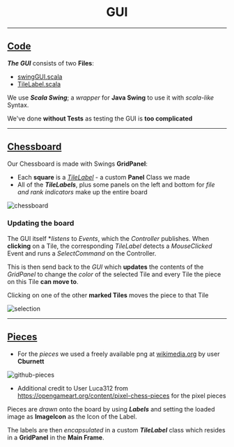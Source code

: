 <p align="center">
  
  <h1 align="center">GUI</h3>
</p>

---

## [Code](../../src/main/scala/de/htwg/se/chess/aview/gui)

**_The GUI_** consists of two **Files**:

 - [swingGUI.scala](../../src/main/scala/de/htwg/se/chess/aview/gui/swingGUI.scala)
 - [TileLabel.scala](../../src/main/scala/de/htwg/se/chess/aview/gui/TileLabel.scala)

We use **_Scala Swing_**; a _wrapper_ for **Java Swing** to use it with _scala-like_ Syntax.

We've done **without Tests** as testing the GUI is **too complicated**
  
---
  
## [Chessboard](https://www.chessprogramming.org/Chessboard)
  
Our Chessboard is made with Swings **GridPanel**:
 - Each **square** is a _[TileLabel](../../src/main/scala/de/htwg/se/chess/aview/gui/TileLabel.scala)_ - a custom **Panel** Class we made
 - All of the **_TileLabels_**, plus some panels on the left and bottom for _file and rank indicators_ make up the entire board
  
![chessboard](https://user-images.githubusercontent.com/92474958/149640313-0097effc-e62d-4d5e-828e-96e014c02982.png)
  
### Updating the board
  
The GUI itself **listens* to _Events_, which the _Controller_ publishes.
When **clicking** on a Tile, the corresponding _TileLabel_ detects a _MouseClicked_ Event and runs a _SelectCommand_ on the Controller.
  
This is then send back to the _GUI_ which **updates** the contents of the _GridPanel_ to change the _color_ of the selected Tile and every
Tile the piece on this Tile **can move to**.
  
Clicking on one of the other **marked Tiles** moves the piece to that Tile
  
![selection](https://media.giphy.com/media/oPfLtfDLt0tbMANKeE/giphy.gif)
  
  

---

## [Pieces](../../src/main/resources/pieces)
  
 - For the _pieces_ we used a freely available png at [wikimedia.org](https://commons.wikimedia.org/wiki/Category:SVG_chess_pieces) by user **Cburnett**

![github-pieces](https://user-images.githubusercontent.com/92474958/146582931-bf7e4aa4-ce28-4883-8337-711be60ddfc4.png)

 - Additional credit to User Luca312 from https://opengameart.org/content/pixel-chess-pieces for the pixel pieces

Pieces are _drawn_ onto the board by using **_Labels_** and setting the loaded image as **ImageIcon** as the Icon of the Label.

The labels are then _encapsulated_ in a custom **_TileLabel_** class which resides in a **GridPanel** in the **Main Frame**.
